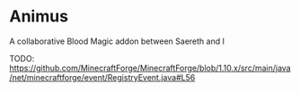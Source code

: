 # Animus
A collaborative Blood Magic addon between Saereth and I 

TODO:
https://github.com/MinecraftForge/MinecraftForge/blob/1.10.x/src/main/java/net/minecraftforge/event/RegistryEvent.java#L56

